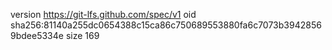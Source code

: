 version https://git-lfs.github.com/spec/v1
oid sha256:81140a255dc0654388c15ca86c750689553880fa6c7073b39428569bdee5334e
size 169
